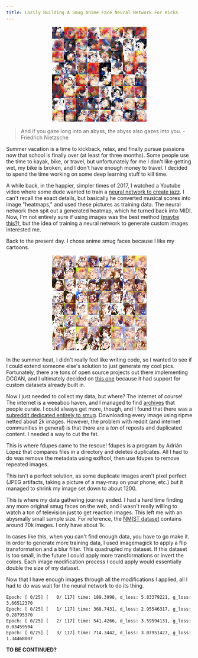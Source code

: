 ```yaml
---
title: Lazily Building A Smug Anime Face Neural Network For Kicks
---
```


<p align="center">
    <img src="/assets/2018-06-23/image1.jpg" alt="Image of Nightmare Incarnate" />
</p>

> And if you gaze long into an abyss, the abyss also gazes into you.
> \- Friedrich Nietzsche

Summer vacation is a time to kickback, relax, and finally pursue passions now that school is finally over (at least for three months). Some people use the time to kayak, bike, or travel, but unfortunately for me I don't like getting wet, my bike is broken, and I don't have enough money to travel. I decided to spend the time working on some deep learning stuff to kill time.

A while back, in the happier, simpler times of 2017, I watched a Youtube video where some dude wanted to train a [neural network to create jazz](https://www.youtube.com/watch?v=nA3YOFUCn4U). I can't recall the exact details, but basically he converted musical scores into image "heatmaps," and used these pictures as training data. The neural network then spit out a generated heatmap, which he turned back into MIDI. Now, I'm not entirely sure if using images was the best method [(maybe this?)](http://web.mit.edu/music21/), but the idea of training a neural network to generate custom images interested me.

Back to the present day. I chose anime smug faces because I like my cartoons.

<p align="center">
    <img src="/assets/2018-06-23/image2.jpg" alt="Image from semi-trained nn" />
</p>

In the summer heat, I didn't really feel like writing code, so I wanted to see if I could extend someone else's solution to just generate my cool pics. Fortunately, there are tons of open source projects out there implementing DCGAN, and I ultimately decided on [this one](https://github.com/carpedm20/DCGAN-tensorflow) because it had support for custom datasets already built in.

Now I just needed to collect my data, but where? The internet of course! The internet is a weeaboo haven, and I managed to find [archives](https://github.com/Wigsinator/smugFaces) that people curate. I could always get more, though, and I found that there was a [subreddit dedicated entirely to smug](https://www.reddit.com/r/Smugs/). Downloading every image using ripme netted about 2k images. However, the problem with reddit (and internet communities in general) is that there are a *ton* of reposts and duplicated content. I needed a way to cut the fat.

This is where fdupes came to the rescue! fdupes is a program by Adrián López that compares files in a directory and deletes duplicates. All I had to do was remove the metadata using exiftool, then use fdupes to remove repeated images.

This isn't a perfect solution, as some duplicate images aren't pixel perfect (JPEG artifacts, taking a picture of a may-may on your phone, etc.) but it managed to shrink my image set down to about 1200.

This is where my data gathering journey ended. I had a hard time finding any more original smug faces on the web, and I wasn't really willing to watch a ton of television just to get reaction images. This left me with an abysmally small sample size. For reference, the [NMIST dataset](http://yann.lecun.com/exdb/mnist/) contains around 70k images. I only have about 1k.

In cases like this, when you can't find enough data, you have to go make it. In order to generate more training data, I used imagemagick to apply a flip transformation and a blur filter. This quadrupled my dataset. If this dataset is too small, in the future I could apply more transformations or invert the colors. Each image modification process I could apply would essentially double the size of my dataset.

Now that I have enough images through all the modifications I applied, all I had to do was wait for the neural network to do its thing.

```
Epoch: [ 0/25] [   0/ 117] time: 189.3998, d_loss: 5.83379221, g_loss: 3.66512370
Epoch: [ 0/25] [   1/ 117] time: 368.7431, d_loss: 2.95546317, g_loss: 0.28795370
Epoch: [ 0/25] [   2/ 117] time: 541.4266, d_loss: 3.59594131, g_loss: 0.03459504
Epoch: [ 0/25] [   3/ 117] time: 714.3442, d_loss: 3.07951427, g_loss: 1.34468007
```

**TO BE CONTINUED?**
